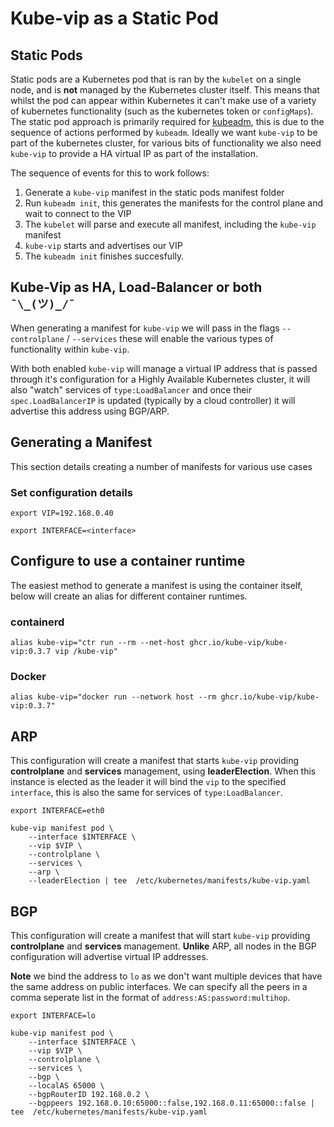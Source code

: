 # Kube-vip as a Static Pod

## Static Pods

Static pods are a Kubernetes pod that is ran by the `kubelet` on a single node, and is **not** managed by the Kubernetes cluster itself. This means that whilst the pod can appear within Kubernetes it can't make use of a variety of kubernetes functionality (such as the kubernetes token or `configMaps`). The static pod approach is primarily required for [kubeadm](https://kubernetes.io/docs/setup/production-environment/tools/kubeadm/create-cluster-kubeadm/), this is due to the sequence of actions performed by `kubeadm`. Ideally we want `kube-vip` to be part of the kubernetes cluster, for various bits of functionality we also need `kube-vip` to provide a HA virtual IP as part of the installation. 

The sequence of events for this to work follows:
1. Generate a `kube-vip` manifest in the static pods manifest folder
2. Run `kubeadm init`, this generates the manifests for the control plane and wait to connect to the VIP
3. The `kubelet` will parse and execute all manifest, including the `kube-vip` manifest
4. `kube-vip` starts and advertises our VIP
5. The `kubeadm init` finishes succesfully.

## Kube-Vip as **HA**, **Load-Balancer** or both ` ¯\_(ツ)_/¯`

When generating a manifest for `kube-vip` we will pass in the flags `--controlplane` / `--services` these will enable the various types of functionality within `kube-vip`. 

With both enabled `kube-vip` will manage a virtual IP address that is passed through it's configuration for a Highly Available Kubernetes cluster, it will also "watch" services of `type:LoadBalancer` and once their `spec.LoadBalancerIP` is updated (typically by a cloud controller) it will advertise this address using BGP/ARP.

## Generating a Manifest

This section details creating a number of manifests for various use cases

### Set configuration details

`export VIP=192.168.0.40`

`export INTERFACE=<interface>`

## Configure to use a container runtime

The easiest method to generate a manifest is using the container itself, below will create an alias for different container runtimes.

### containerd
`alias kube-vip="ctr run --rm --net-host ghcr.io/kube-vip/kube-vip:0.3.7 vip /kube-vip"`

### Docker
`alias kube-vip="docker run --network host --rm ghcr.io/kube-vip/kube-vip:0.3.7"`


## ARP

This configuration will create a manifest that starts `kube-vip` providing **controlplane** and **services** management, using **leaderElection**. When this instance is elected as the leader it will bind the `vip` to the specified `interface`, this is also the same for services of `type:LoadBalancer`.

`export INTERFACE=eth0`

```
kube-vip manifest pod \
    --interface $INTERFACE \
    --vip $VIP \
    --controlplane \
    --services \
    --arp \
    --leaderElection | tee  /etc/kubernetes/manifests/kube-vip.yaml
```

## BGP

This configuration will create a manifest that will start `kube-vip` providing **controlplane** and **services** management. **Unlike** ARP, all nodes in the BGP configuration will advertise virtual IP addresses. 

**Note** we bind the address to `lo` as we don't want multiple devices that have the same address on public interfaces. We can specify all the peers in a comma seperate list in the format of `address:AS:password:multihop`.

`export INTERFACE=lo`

```
kube-vip manifest pod \
    --interface $INTERFACE \
    --vip $VIP \
    --controlplane \
    --services \
    --bgp \
    --localAS 65000 \
    --bgpRouterID 192.168.0.2 \
    --bgppeers 192.168.0.10:65000::false,192.168.0.11:65000::false | tee  /etc/kubernetes/manifests/kube-vip.yaml
```
